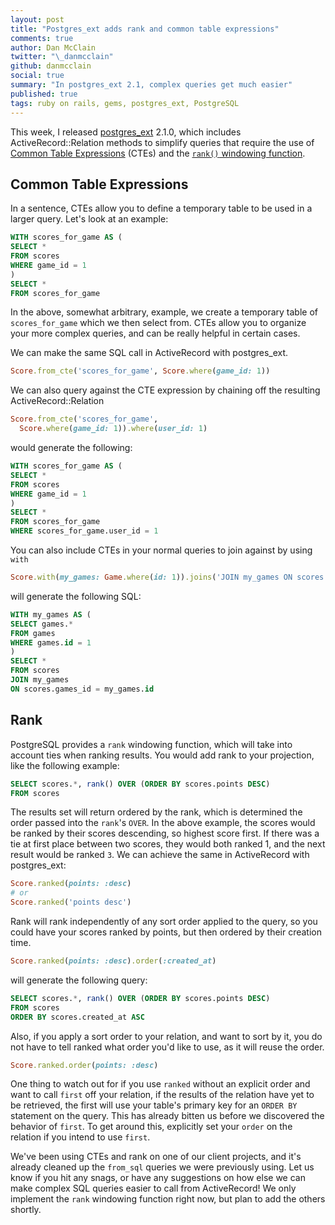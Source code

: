 ```yaml
---
layout: post
title: "Postgres_ext adds rank and common table expressions"
comments: true
author: Dan McClain
twitter: "\_danmcclain"
github: danmcclain
social: true
summary: "In postgres_ext 2.1, complex queries get much easier"
published: true
tags: ruby on rails, gems, postgres_ext, PostgreSQL
---
```


This week, I released [postgres\_ext](https://github.com/dockyard/postgres_ext) 2.1.0, which includes
ActiveRecord::Relation methods to simplify queries that require the use
of [Common Table
Expressions](http://www.postgresql.org/docs/current/static/queries-with.html)
(CTEs) and the [`rank()` windowing
function](http://www.postgresql.org/docs/9.2/static/functions-window.html).

## Common Table Expressions

In a sentence, CTEs allow you to define a temporary table to be used in
a larger query. Let's look at an example:

```SQL
WITH scores_for_game AS (
SELECT *
FROM scores
WHERE game_id = 1
)
SELECT *
FROM scores_for_game
```

In the above, somewhat arbitrary, example, we create a temporary table
of `scores_for_game` which we then select from. CTEs allow you to
organize your more complex queries, and can be really helpful in certain
cases.

We can make the same SQL call in ActiveRecord with postgres\_ext.

```ruby
Score.from_cte('scores_for_game', Score.where(game_id: 1))
```

We can also query against the CTE expression by chaining off the
resulting ActiveRecord::Relation

```ruby
Score.from_cte('scores_for_game',
  Score.where(game_id: 1)).where(user_id: 1)
```

would generate the following:

```SQL
WITH scores_for_game AS (
SELECT *
FROM scores
WHERE game_id = 1
)
SELECT *
FROM scores_for_game
WHERE scores_for_game.user_id = 1
```

You can also include CTEs in your normal queries to join against by
using `with`

```ruby
Score.with(my_games: Game.where(id: 1)).joins('JOIN my_games ON scores.game_id = my_games.id')
```

will generate the following SQL:

```SQL
WITH my_games AS (
SELECT games.*
FROM games
WHERE games.id = 1
)
SELECT *
FROM scores
JOIN my_games
ON scores.games_id = my_games.id
```

## Rank

PostgreSQL provides a `rank` windowing function, which will take into
account ties when ranking results. You would add rank to your
projection, like the following example:

```SQL
SELECT scores.*, rank() OVER (ORDER BY scores.points DESC)
FROM scores
```

The results set will return ordered by the rank, which is determined the
order passed into the `rank`'s `OVER`. In the above example, the scores
would be ranked by their scores descending, so highest score first. If
there was a tie at first place between two scores, they would both
ranked 1, and the next result would be ranked `3`. We can achieve the
same in ActiveRecord with postgres\_ext:

```ruby
Score.ranked(points: :desc)
# or
Score.ranked('points desc')
```

Rank will rank independently of any sort order applied to the query, so
you could have your scores ranked by points, but then ordered by their
creation time.

```ruby
Score.ranked(points: :desc).order(:created_at)
```

will generate the following query:

```sql
SELECT scores.*, rank() OVER (ORDER BY scores.points DESC)
FROM scores
ORDER BY scores.created_at ASC
```

Also, if you apply a sort order to your relation, and want to sort by
it, you do not have to tell ranked what order you'd like to use, as it
will reuse the order. 

```ruby
Score.ranked.order(points: :desc)
```

One thing to watch out for if you use `ranked` without an explicit
order and want to call `first` off your relation, if the results of the
relation have yet to be retrieved, the first will use your table's
primary key for an `ORDER BY` statement on the query. This has already
bitten us before we discovered the behavior of `first`. To get around
this, explicitly set your `order` on the relation if you intend to use
`first`.

We've been using CTEs and rank on one of our client projects, and it's
already cleaned up the `from_sql` queries we were previously
using. Let us know if you hit any snags, or have any suggestions on how
else we can make complex SQL queries easier to call from ActiveRecord!
We only implement the `rank` windowing function right now, but plan to
add the others shortly.

